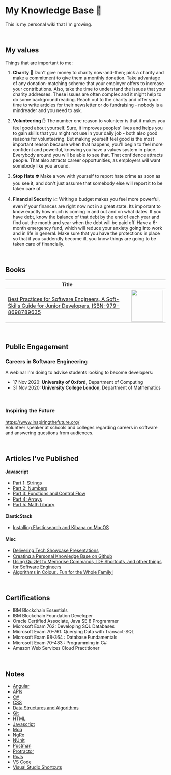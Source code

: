 # My Knowledge Base 🌿

This is my personal wiki that I'm growing.

<br/>

## My values

Things that are important to me:

1. **Charity** 💸 Don't give money to charity now-and-then; pick a charity and make a commitment to give them a monthly donation. Take advantage of any donation-matching scheme that your employer offers to increase your contributions. Also, take the time to understand the issues that your charity addresses. These issues are often complex and it might help to do some background reading. Reach out to the charity and offer your time to write articles for their newsletter or do fundraising - nobody is a mindreader and you need to ask.

2. **Volunteering** ✋ The number one reason to volunteer is that it makes you feel good about yourself. Sure, it improves peoples' lives and helps you to gain skills that you might not use in your daily job - both also good reasons for volunteering. But making yourself feel good is the most important reason because when that happens, you'll begin to feel more confident and powerful, knowing you have a values system in place. Everybody around you will be able to see that. That confidence attracts people. That also attracts career opportunities, as employers will want somebody like you around.

3. **Stop Hate** ⛔️ Make a vow with yourself to report hate crime as soon as you see it, and don't just assume that somebody else will report it to be taken care of.

4. **Financial Security** 📈 Writing a budget makes you feel more powerful, even if your finances are right now not in a great state. Its important to know exactly how much is coming in and out and on what dates. If you have debt, know the balance of that debt by the end of each year and find out the month and year when the debt will be paid off. Have a 6-month emergency fund, which will reduce your anxiety going into work and in life in general. Make sure that you have the protections in place so that if you suddendly become ill, you know things are going to be taken care of financially. 

<br/>

## Books
| Title      | |
| ----------- | ----------- |
| [Best Practices for Software Engineers, A Soft-Skills Guide for Junior Developers, ISBN: 979-8698789635](https://www.amazon.co.uk/Best-Practices-Software-Engineers-Soft-Skills-ebook/dp/B08L17JZCH/ref=tmm_kin_swatch_0?_encoding=UTF8&qid=1606414420&sr=1-1-69f2aa40-4718-4485-ba0d-6c4119696677)  | <img src="https://m.media-amazon.com/images/I/31OLdbnU-uL.jpg" width="100">        |

<br/>

## Public Engagement

### Careers in Software Engineering
A webinar I'm doing to advise students looking to become developers:

- 17 Nov 2020: **University of Oxford**, Department of Computing
- 31 Nov 2020: **University College London**, Department of Mathematics

<br/>

### Inspiring the Future
https://www.inspiringthefuture.org/
<br/>
Volunteer speaker at schools and colleges regarding careers in software and answering questions from audiences.

<br/>

## Articles I've Published

#### Javascript
- [Part 1: Strings](https://marklowg.medium.com/javascript-drills-part-1-strings-2acdfe9727e0)
- [Part 2: Numbers](https://marklowg.medium.com/javascript-drills-part-2-numbers-c8de40744c3f)
- [Part 3: Functions and Control Flow](https://marklowg.medium.com/javascript-drills-part-3-functions-and-control-flow-ec38e1eca8cd)
- [Part 4: Arrays](https://marklowg.medium.com/javascript-drills-part-4-arrays-1f7ecd6de035)
- [Part 5: Math Library](https://marklowg.medium.com/javascript-drills-part-5-math-library-b9077f1a1f70)
  
#### ElasticStack
- [Installing Elasticsearch and Kibana on MacOS](https://marklowg.medium.com/installing-elasticsearch-and-kibana-on-macos-163d8622c1f1)
  
#### Misc
- [Delivering Tech Showcase Presentations](https://marklowg.medium.com/delivering-tech-showcase-presentations-45e266033789)
- [Creating a Personal Knowledge Base on Github](https://marklowg.medium.com/creating-a-personal-knowledgebase-on-github-d1d8bb9222a4)
- [Using Quizlet to Memorise Commands, IDE Shortcuts, and other things for Software Engineers](https://marklowg.medium.com/using-quizlet-to-memorise-commands-ide-shortcuts-and-other-things-for-software-engineers-cf110465d067)
- [Algorithms in Colour…Fun for the Whole Family!](https://marklowg.medium.com/algorithms-in-colour-fun-for-the-whole-family-eb18dbb8f55a)

<br/>

## Certifications

- IBM Blockchain Essentials
- IBM Blockchain Foundation Developer
- Oracle Certified Associate, Java SE 8 Programmer
- Microsoft Exam 762: Developing SQL Databases
- Microsoft Exam 70-761: Querying Data with Transact-SQL
- Microsoft Exam 98-364 : Database Fundamentals
- Microsoft Exam 70-483 : Programming in C#
- Amazon Web Services Cloud Practitioner

<br/>

## Notes

- [Angular](notes/angular.md)
- [APIs](notes/api.md)
- [C#](notes/c-sharp.md)
- [CSS](notes/css.md)
- [Data Structures and Algorithms](notes/data-structures-and-algorithms.md)
- [Git](notes/git.md)
- [HTML](notes/html.md)
- [Javascript](notes/javascript.md)
- [Moq](notes/moq.md)
- [NgRx](notes/ngrx.md)
- [NUnit](notes/nunit.md)
- [Postman](notes/postman.md)
- [Protractor](notes/protractor.md)
- [RxJs](notes/rxjs.md)
- [VS Code](notes/vs-code.md)
- [Visual Studio Shortcuts](notes/visual-studio-shortcuts.md)
